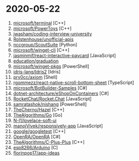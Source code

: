 # 2020-05-22

1. [microsoft/terminal](https://github.com/microsoft/terminal "The new Windows Terminal and the original Windows console host, all in the same place!") [C++]
2. [microsoft/PowerToys](https://github.com/microsoft/PowerToys "Windows system utilities to maximize productivity") [C++]
3. [jwasham/coding-interview-university](https://github.com/jwasham/coding-interview-university "A complete computer science study plan to become a software engineer.") 
4. [Rolstenhouse/unofficial-apis](https://github.com/Rolstenhouse/unofficial-apis "A collection of unofficial apis. Designed to inspire your next Friday night hack") 
5. [nccgroup/ScoutSuite](https://github.com/nccgroup/ScoutSuite "Multi-Cloud Security Auditing Tool") [Python]
6. [microsoft/winget-cli](https://github.com/microsoft/winget-cli "Windows Package Manager CLI (aka winget)") [C++]
7. [jasminmif/react-interactive-paycard](https://github.com/jasminmif/react-interactive-paycard "Interactive React Paycard") [JavaScript]
8. [education/graduation](https://github.com/education/graduation "$ git remote <graduation> yearbook") 
9. [microsoft/winget-pkgs](https://github.com/microsoft/winget-pkgs "The Microsoft community Windows Package Manager manifest repository") [PowerShell]
10. [idris-lang/Idris2](https://github.com/idris-lang/Idris2 "A purely functional programming language with first class types") [Idris]
11. [pry0cc/axiom](https://github.com/pry0cc/axiom "A dynamic infrastructure toolkit for red teamers and bug bounty hunters!") [Shell]
12. [rgommezz/react-native-scroll-bottom-sheet](https://github.com/rgommezz/react-native-scroll-bottom-sheet "Cross platform scrollable bottom sheet with virtualisation support, native animations at 60 FPS and fully implemented in JS land 🔥") [TypeScript]
13. [microsoft/BotBuilder-Samples](https://github.com/microsoft/BotBuilder-Samples "Welcome to the Bot Framework samples repository. Here you will find task-focused samples in C#, JavaScript and TypeScript to help you get started with the Bot Framework SDK!") [C#]
14. [dotnet-architecture/eShopOnContainers](https://github.com/dotnet-architecture/eShopOnContainers "Cross-platform .NET sample microservices and container based application that runs on Linux Windows and macOS. Powered by .NET Core 3.0, Docker Containers and Azure Kubernetes Services. Supports Visual Studio, VS for Mac and CLI based environments with Docker CLI, dotnet CLI, VS Code or any other code editor.") [C#]
15. [RocketChat/Rocket.Chat](https://github.com/RocketChat/Rocket.Chat "The ultimate Free Open Source Solution for team communications.") [JavaScript]
16. [samratashok/nishang](https://github.com/samratashok/nishang "Nishang - Offensive PowerShell for red team, penetration testing and offensive security.") [PowerShell]
17. [TheCherno/Hazel](https://github.com/TheCherno/Hazel "Hazel Engine") [C++]
18. [TheAlgorithms/Go](https://github.com/TheAlgorithms/Go "Algorithms Implemented in GoLang") [Go]
19. [N-l1/lovelace-soft-ui](https://github.com/N-l1/lovelace-soft-ui "💫 Lovelace Soft UI Configuration") 
20. [manojVivek/responsively-app](https://github.com/manojVivek/responsively-app "A modified browser that helps in responsive web development.") [JavaScript]
21. [google/googletest](https://github.com/google/googletest "Googletest - Google Testing and Mocking Framework") [C++]
22. [OpenRA/OpenRA](https://github.com/OpenRA/OpenRA "Open Source real-time strategy game engine for early Westwood games such as Command & Conquer: Red Alert written in C# using SDL and OpenGL. Runs on Windows, Linux, *BSD and Mac OS X.") [C#]
23. [TheAlgorithms/C-Plus-Plus](https://github.com/TheAlgorithms/C-Plus-Plus "All Algorithms implemented in C++") [C++]
24. [esp8266/Arduino](https://github.com/esp8266/Arduino "ESP8266 core for Arduino") [C]
25. [florinpop17/app-ideas](https://github.com/florinpop17/app-ideas "A Collection of application ideas which can be used to improve your coding skills.") 
